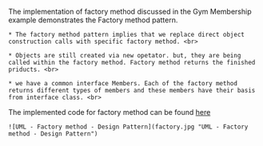 The implementation of factory method discussed in the Gym Membership example demonstrates the Factory method pattern. <br>

    * The factory method pattern implies that we replace direct object construction calls with specific factory method. <br>

    * Objects are still created via new opetator. but, they are being called within the factory method. Factory method returns the finished priducts. <br>

    * we have a common interface Members. Each of the factory method returns different types of members and these members have their basis from interface class. <br>

The implemented code for factory method can be found [here](factory.rb)

    ![UML - Factory method - Design Pattern](factory.jpg "UML - Factory method - Design Pattern")